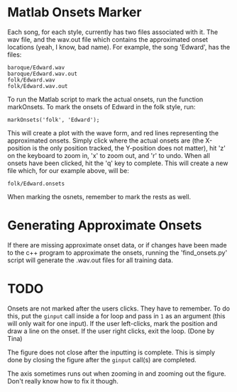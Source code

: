 Matlab Onsets Marker
================

Each song, for each style, currently has two files associated with it.  The wav file, and the wav.out file which contains the approximated onset locations (yeah, I know, bad name).  For example, the song 'Edward', has the files:

    baroque/Edward.wav
    baroque/Edward.wav.out
    folk/Edward.wav
    folk/Edward.wav.out

To run the Matlab script to mark the actual onsets, run the function markOnsets.  To mark the onsets of Edward in the folk style, run:

    markOnsets('folk', 'Edward');

This will create a plot with the wave form, and red lines representing the approximated onsets.  Simply click where the actual onsets are (the X-position is the only position tracked, the Y-position does not matter), hit 'z' on the keyboard to zoom in, 'x' to zoom out, and 'r' to undo.  When all onsets have been clicked, hit the 'q' key to complete.  This will create a new file which, for our example above, will be:

    folk/Edward.onsets

When marking the osnets, remember to mark the rests as well.

Generating Approximate Onsets
================

If there are missing approximate onset data, or if changes have been made to the c++ program to approximate the onsets, running the 'find_onsets.py' script will generate the .wav.out files for all training data.

TODO
================

Onsets are not marked after the users clicks.  They have to remember.  To do this, put the `ginput` call inside a for loop and pass in `1` as an argument (this will only wait for one input).  If the user left-clicks, mark the position and draw a line on the onset.  If the user right clicks, exit the loop.
(Done by Tina)

The figure does not close after the inputting is complete.  This is simply done by closing the figure after the `ginput` call(s) are completed.

The axis sometimes runs out when zooming in and zooming out the figure. Don't really know how to fix it though.
